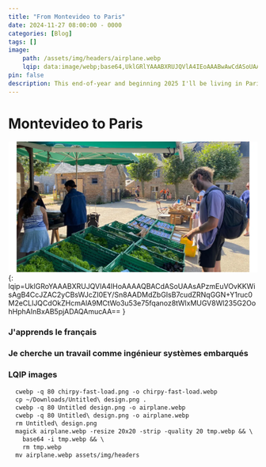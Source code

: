 ```yaml
---
title: "From Montevideo to Paris"
date: 2024-11-27 08:00:00 - 0000
categories: [Blog]
tags: []
image:
    path: /assets/img/headers/airplane.webp
    lqip: data:image/webp;base64,UklGRlYAAABXRUJQVlA4IEoAAABwAwCdASoUAAsAPzmEuVOvKKWisAgB4CcJaAAAXrnqiZgP5UAA/uqXgEfDXllMTgHWmWL52xjboDliGZnysEP0PFEzxoF4KU84AA==
pin: false
description: This end-of-year and beginning 2025 I'll be living in Paris.
---
```


# Montevideo to Paris
![l'Île-de-Bréhat](assets/img/other/personal.webp){: lqip=UklGRoYAAABXRUJQVlA4IHoAAAAQBACdASoUAAsAPzmEuVOvKKWisAgB4CcJZAC2yCBsWJcZI0EY/Sn8AADMdZbGIsB7cudZRNqGGN+Y1ruc0M2eCLlJQCdOkZHcmAlA9MCtWo3u53e75fqanoz8tWlxMUGV8Wl235G2OohHphAInBxAB5pjADAQAmucAA== }
### J'apprends le français  
### Je cherche un travail comme ingénieur systèmes embarqués
### LQIP images


```
  cwebp -q 80 chirpy-fast-load.png -o chirpy-fast-load.webp
  cp ~/Downloads/Untitled\ design.png .
  cwebp -q 80 Untitled design.png -o airplane.webp
  cwebp -q 80 Untitled\ design.png -o airplane.webp
  rm Untitled\ design.png
  magick airplane.webp -resize 20x20 -strip -quality 20 tmp.webp && \
    base64 -i tmp.webp && \
    rm tmp.webp
  mv airplane.webp assets/img/headers
```